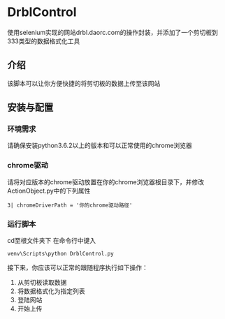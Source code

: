 # DrblControl
使用selenium实现的网站drbl.daorc.com的操作封装，并添加了一个剪切板到333类型的数据格式化工具

## 介绍
该脚本可以让你方便快捷的将剪切板的数据上传至该网站

## 安装与配置
### 环境需求
请确保安装python3.6.2以上的版本和可以正常使用的chrome浏览器

### chrome驱动
请将对应版本的chrome驱动放置在你的chrome浏览器根目录下，并修改ActionObject.py中的下列属性

```3| chromeDriverPath = '你的chrome驱动路径'```
### 运行脚本
cd至根文件夹下 在命令行中键入

```venv\Scripts\python DrblControl.py```

接下来，你应该可以正常的跟随程序执行如下操作：

1. 从剪切板读取数据
2. 将数据格式化为指定列表
3. 登陆网站
4. 开始上传
